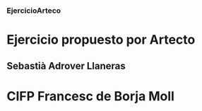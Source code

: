 ### EjercicioArteco
# Ejercicio propuesto por Artecto
## Sebastià Adrover Llaneras
# CIFP Francesc de Borja Moll
